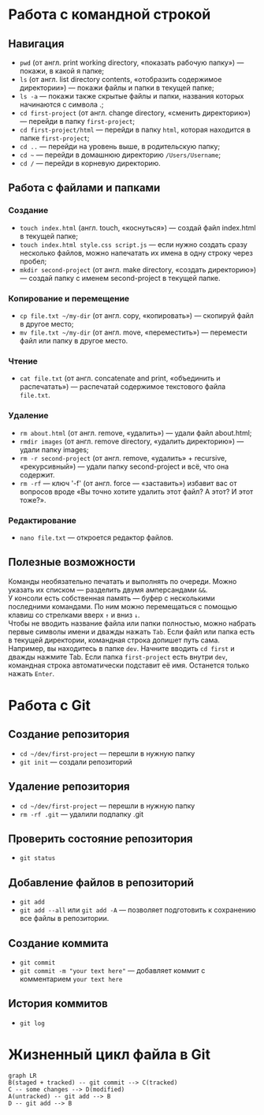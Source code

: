 # Работа с командной строкой  


## Навигация

- `pwd` (от англ. print working directory, «показать рабочую папку») — покажи, в какой я папке;  
- `ls` (от англ. list directory contents, «отобразить содержимое директории») — покажи файлы и папки в текущей папке;  
- `ls -a` — покажи также скрытые файлы и папки, названия которых начинаются с символа .;  
- `cd first-project` (от англ. change directory, «сменить директорию») — перейди в папку `first-project`;  
- `cd first-project/html` — перейди в папку `html`, которая находится в папке `first-project`;  
- `cd ..` — перейди на уровень выше, в родительскую папку; 
- `cd ~` — перейди в домашнюю директорию `/Users/Username`;  
- `cd /` — перейди в корневую директорию.  


## Работа с файлами и папками


### Создание


- `touch index.html` (англ. touch, «коснуться») — создай файл index.html в текущей папке;  
- `touch index.html style.css script.js` — если нужно создать сразу несколько файлов, можно напечатать их имена в одну строку через пробел;  
- `mkdir second-project` (от англ. make directory, «создать директорию») — создай папку с именем second-project в текущей папке.  


### Копирование и перемещение  


- `cp file.txt ~/my-dir` (от англ. copy, «копировать») — скопируй файл в другое место;  
- `mv file.txt ~/my-dir` (от англ. move, «переместить») — перемести файл или папку в другое место.  


### Чтение  


- `cat file.txt` (от англ. concatenate and print, «объединить и распечатать») — распечатай содержимое текстового файла `file.txt`.  


### Удаление  


- `rm about.html` (от англ. remove, «удалить») — удали файл about.html;  
- `rmdir images` (от англ. remove directory, «удалить директорию») — удали папку images;  
- `rm -r second-project` (от англ. remove, «удалить» + recursive, «рекурсивный») — удали папку second-project и всё, что она содержит.  
- `rm -rf` — ключ '-f' (от англ. force — «заставить») избавит вас от вопросов вроде «Вы точно хотите удалить этот файл? А этот? И этот тоже?».

### Редактирование

- `nano file.txt` — откроется редактор файлов.  


## Полезные возможности  


Команды необязательно печатать и выполнять по очереди. Можно указать их списком — разделить двумя амперсандами `&&`.  
У консоли есть собственная память — буфер с несколькими последними командами. По ним можно перемещаться с помощью клавиш со стрелками вверх `↑` и вниз `↓`.  
Чтобы не вводить название файла или папки полностью, можно набрать первые символы имени и дважды нажать `Tab`. Если файл или папка есть в текущей директории, командная строка допишет путь сама.  
Например, вы находитесь в папке `dev`. Начните вводить `cd first` и дважды нажмите Tab. Если папка `first-project` есть внутри `dev`, командная строка автоматически подставит её имя. Останется только нажать `Enter`.  


# Работа с  Git  


## Создание репозитория  


- `cd ~/dev/first-project` — перешли в нужную папку  
- `git init` — создали репозиторий  


## Удаление репозитория  


- `cd ~/dev/first-project` — перешли в нужную папку  
- `rm -rf .git` — удалили подпапку .git   

## Проверить состояние репозитория  


- `git status`  


## Добавление файлов в репозиторий  


- `git add`  
- `git add --all` или `git add -A` — позволяет подготовить к сохранению все файлы в репозитории.  


## Создание коммита  


- `git commit` 
- `git commit -m "your text here"` — добавляет коммит с комментарием `your text here`  


## История коммитов


- `git log`  


# Жизненный цикл файла в Git  
```mermaid
graph LR
B(staged + tracked) -- git commit --> C(tracked)
C -- some changes --> D(modified)
A(untracked) -- git add --> B
D -- git add --> B
```